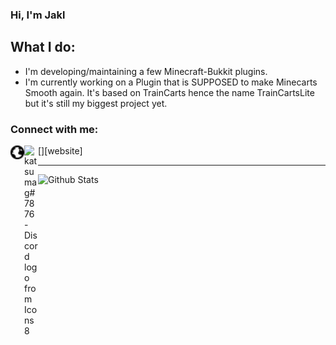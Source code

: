 ### Hi, I'm Jakl

## What I do:
- I'm developing/maintaining a few Minecraft-Bukkit plugins.
- I'm currently working on a Plugin that is SUPPOSED to make Minecarts Smooth again. It's based on TrainCarts hence the name TrainCartsLite but it's still my biggest project yet.

### Connect with me:

[<img align="left" alt="katsumag.me" width="22px" src="https://raw.githubusercontent.com/iconic/open-iconic/master/svg/globe.svg" />][website]
[<img align="left" alt="katsumag#7876 - Discord logo from Icons8" width="22px" src="https://img.icons8.com/fluent/48/000000/discord-new-logo.png"/>][discord]
<br />

---

<img align="left" alt="Github Stats" src="https://github-readme-stats.vercel.app/api?username=jakllp&show_icons=true&hide_border=true" />

[discord]: https://discord.gg/mF7GpK2vJU
